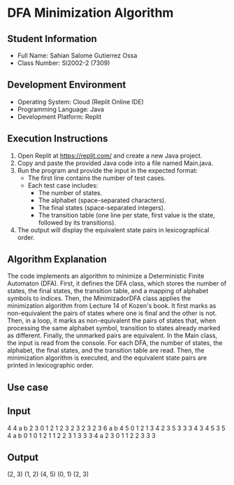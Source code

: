 # DFA Minimization Algorithm

## Student Information
- Full Name: Sahian Salome Gutierrez Ossa
- Class Number:  SI2002-2 (7309) 

## Development Environment
- Operating System: Cloud (Replit Online IDE) 
- Programming Language: Java  
- Development Platform: Replit 

## Execution Instructions
1. Open Replit at https://replit.com/ and create a new Java project.  
2. Copy and paste the provided Java code into a file named Main.java.  
3. Run the program and provide the input in the expected format:  
   - The first line contains the number of test cases.  
   - Each test case includes:  
     - The number of states.  
     - The alphabet (space-separated characters).  
     - The final states (space-separated integers).  
     - The transition table (one line per state, first value is the state, followed by its transitions).  
4. The output will display the equivalent state pairs in lexicographical order.  

## Algorithm Explanation

The code implements an algorithm to minimize a Deterministic Finite Automaton (DFA). First, it defines the DFA class, which stores the number of states, the final states, the transition table, and a mapping of alphabet symbols to indices. Then, the MinimizadorDFA class applies the minimization algorithm from Lecture 14 of Kozen's book. It first marks as non-equivalent the pairs of states where one is final and the other is not. Then, in a loop, it marks as non-equivalent the pairs of states that, when processing the same alphabet symbol, transition to states already marked as different. Finally, the unmarked pairs are equivalent. In the Main class, the input is read from the console. For each DFA, the number of states, the alphabet, the final states, and the transition table are read. Then, the minimization algorithm is executed, and the equivalent state pairs are printed in lexicographic order.

## Use case

## Input 
4
4
a b
2 3
0 1 2
1 2 3
2 3 2
3 2 3
6
a b
4 5
0 1 2
1 3 4
2 3 5
3 3 3
4 3 4
5 3 5
4
a b
0 1
0 1 2
1 1 2
2 3 1
3 3 3
4
a
2 3
0 1
1 2
2 3
3 3


## Output
(2, 3) 
(1, 2) (4, 5)
(0, 1)
(2, 3)

